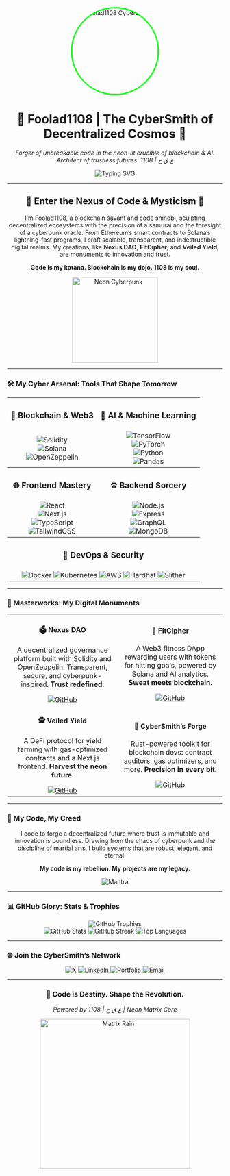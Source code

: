 <div align="center">
  <img src="https://i.imgur.com/YOUR_IMAGE_LINK.jpg" alt="Foolad1108 CyberSmith" width="200" style="border-radius:50%; border:3px solid #00FF00;" />
  <h1>🧬 Foolad1108 | The CyberSmith of Decentralized Cosmos 🧬</h1>
  <p><em>Forger of unbreakable code in the neon-lit crucible of blockchain & AI. Architect of trustless futures. 1108 | غ ق ح</em></p>
  <img src="https://readme-typing-svg.herokuapp.com?font=Orbitron&color=00FF00&size=26¢er=true&vCenter=true&width=650&lines=Blockchain+Maestro;Smart+Contract+Alchemist;DAO+Visionary;Cyberpunk+Code+Shinobi" alt="Typing SVG" />
</div>

---

<div align="center">
  <h2>🌌 Enter the Nexus of Code & Mysticism 🌌</h2>
  <p>I’m Foolad1108, a blockchain savant and code shinobi, sculpting decentralized ecosystems with the precision of a samurai and the foresight of a cyberpunk oracle. From Ethereum’s smart contracts to Solana’s lightning-fast programs, I craft scalable, transparent, and indestructible digital realms. My creations, like <b>Nexus DAO</b>, <b>FitCipher</b>, and <b>Veiled Yield</b>, are monuments to innovation and trust.</p>
  <p><b>Code is my katana. Blockchain is my dojo. 1108 is my soul.</b></p>
  <img src="https://media.giphy.com/media/26xBI73gWquFZr8u4/giphy.gif" width="200" alt="Neon Cyberpunk" />
</div>

---

### 🛠️ My Cyber Arsenal: Tools That Shape Tomorrow

<table align="center" style="border: none;">
  <tr>
    <th><h3>🔗 Blockchain & Web3</h3></th>
    <th><h3>🤖 AI & Machine Learning</h3></th>
  </tr>
  <tr>
    <td align="center">
      <img src="https://img.shields.io/badge/Solidity-00FF00?style=flat-square&logo=solidity&logoColor=000000" alt="Solidity" /><br>
      <img src="https://img.shields.io/badge/Rust-FF00FF?style=flat-square&logo=rust&logoColor=FFFFFF" alt Praxis="Rust" /><br>
      <img src="https://img.shields.io/badge/Solana-0000FF?style=flat-square&logo=solana&logoColor=FFFFFF" alt="Solana" /><br>
      <img src="https://img.shields.io/badge/OpenZeppelin-FF0000?style=flat-square&logo=ethereum&logoColor=000000" alt="OpenZeppelin" />
    </td>
    <td align="center">
      <img src="https://img.shields.io/badge/TensorFlow-00FF00?style=flat-square&logo=tensorflow&logoColor=000000" alt="TensorFlow" /><br>
      <img src="https://img.shields.io/badge/PyTorch-FF00FF?style=flat-square&logo=pytorch&logoColor=FFFFFF" alt="PyTorch" /><br>
      <img src="https://img.shields.io/badge/Python-0000FF?style=flat-square&logo=python&logoColor=FFFFFF" alt="Python" /><br>
      <img src="https://img.shields.io/badge/Pandas-FF0000?style=flat-square&logo=pandas&logoColor=000000" alt="Pandas" />
    </td>
  </tr>
  <tr>
    <th><h3>🌐 Frontend Mastery</h3></th>
    <th><h3>⚙️ Backend Sorcery</h3></th>
  </tr>
  <tr>
    <td align="center">
      <img src="https://img.shields.io/badge/React-00FF00?style=flat-square&logo=react&logoColor=000000" alt="React" /><br>
      <img src="https://img.shields.io/badge/Next.js-FF00FF?style=flat-square&logo=next.js&logoColor=FFFFFF" alt="Next.js" /><br>
      <img src="https://img.shields.io/badge/TypeScript-0000FF?style=flat-square&logo=typescript&logoColor=FFFFFF" alt="TypeScript" /><br>
      <img src="https://img.shields.io/badge/TailwindCSS-FF0000?style=flat-square&logo=tailwindcss&logoColor=000000" alt="TailwindCSS" />
    </td>
    <td align="center">
      <img src="https://img.shields.io/badge/Node.js-00FF00?style=flat-square&logo=node.js&logoColor=000000" alt="Node.js" /><br>
      <img src="https://img.shields.io/badge/Express-FF00FF?style=flat-square&logo=express&logoColor=FFFFFF" alt="Express" /><br>
      <img src="https://img.shields.io/badge/GraphQL-0000FF?style=flat-square&logo=graphql&logoColor=FFFFFF" alt="GraphQL" /><br>
      <img src="https://img.shields.io/badge/MongoDB-FF0000?style=flat-square&logo=mongodb&logoColor=000000" alt="MongoDB" />
    </td>
  </tr>
  <tr>
    <th colspan="2"><h3>🔐 DevOps & Security</h3></th>
  </tr>
  <tr>
    <td colspan="2" align="center">
      <img src="https://img.shields.io/badge/Docker-00FF00?style=flat-square&logo=docker&logoColor=000000" alt="Docker" />
      <img src="https://img.shields.io/badge/Kubernetes-FF00FF?style=flat-square&logo=kubernetes&logoColor=FFFFFF" alt="Kubernetes" />
      <img src="https://img.shields.io/badge/AWS-0000FF?style=flat-square&logo=amazonaws&logoColor=FFFFFF" alt="AWS" />
      <img src="https://img.shields.io/badge/Hardhat-FF0000?style=flat-square&logo=ethereum&logoColor=000000" alt="Hardhat" />
      <img src="https://img.shields.io/badge/Slither-00FF00?style=flat-square&logo=python&logoColor=000000" alt="Slither" />
    </td>
  </tr>
</table>

---

### 🚀 Masterworks: My Digital Monuments

<div align="center">
  <table style="border: none;">
    <tr>
      <td align="center">
        <h4>🗳️ Nexus DAO</h4>
        <p>A decentralized governance platform built with Solidity and OpenZeppelin. Transparent, secure, and cyberpunk-inspired. <b>Trust redefined.</b></p>
        <a href="https://github.com/Foolad1108/nexus-dao"><img src="https://img.shields.io/badge/GitHub-00FF00?style=flat-square&logo=github&logoColor=000000" alt="GitHub" /></a>
      </td>
      <td align="center">
        <h4>💪 FitCipher</h4>
        <p>A Web3 fitness DApp rewarding users with tokens for hitting goals, powered by Solana and AI analytics. <b>Sweat meets blockchain.</b></p>
        <a href="https://github.com/Foolad1108/fitcipher"><img src="https://img.shields.io/badge/GitHub-FF00FF?style=flat-square&logo=github&logoColor=FFFFFF" alt="GitHub" /></a>
      </td>
    </tr>
    <tr>
      <td align="center">
        <h4>🕵️ Veiled Yield</h4>
        <p>A DeFi protocol for yield farming with gas-optimized contracts and a Next.js frontend. <b>Harvest the neon future.</b></p>
        <a href="https://github.com/Foolad1108/veiled-yield"><img src="https://img.shields.io/badge/GitHub-0000FF?style=flat-square&logo=github&logoColor=FFFFFF" alt="GitHub" /></a>
      </td>
      <td align="center">
        <h4>🌌 CyberSmith’s Forge</h4>
        <p>Rust-powered toolkit for blockchain devs: contract auditors, gas optimizers, and more. <b>Precision in every bit.</b></p>
        <a href="https://github.com/Foolad1108/cybersmith-forge"><img src="https://img.shields.io/badge/GitHub-FF0000?style=flat-square&logo=github&logoColor=000000" alt="GitHub" /></a>
      </td>
    </tr>
  </table>
</div>

---

### 🌟 My Code, My Creed

<div align="center">
  <p>I code to forge a decentralized future where trust is immutable and innovation is boundless. Drawing from the chaos of cyberpunk and the discipline of martial arts, I build systems that are robust, elegant, and eternal.</p>
  <p><b>My code is my rebellion. My projects are my legacy.</b></p>
  <img src="https://img.shields.io/badge/Mantra-1108_%7C_غ_ق_ح-00FF00?style=flat-square" alt="Mantra" />
</div>

---

### 📊 GitHub Glory: Stats & Trophies

<div align="center">
  <img src="https://github-profile-trophy.vercel.app/?username=Foolad1108&theme=matrix&no-frame=true&margin-w=10&column=7" alt="GitHub Trophies" />
  <br />
  <img src="https://github-readme-stats.vercel.app/api?username=Foolad1108&show_icons=true&theme=radical&hide_border=true&bg_color=00000000&text_color=00FF00&icon_color=FF00FF" alt="GitHub Stats" />
  <img src="https://github-readme-streak-stats.herokuapp.com/?user=Foolad1108&theme=radical&hide_border=true&background=00000000&stroke=00FF00&ring=FF00FF&fire=FF0000&currStreakNum=00FF00&sideNums=00FF00&currStreakLabel=FF00FF&sideLabels=FF00FF" alt="GitHub Streak" />
  <img src="https://github-readme-stats.vercel.app/api/top-langs/?username=Foolad1108&layout=compact&theme=radical&hide_border=true&bg_color=00000000&text_color=00FF00&icon_color=FF00FF" alt="Top Languages" />
</div>

---

### 🌐 Join the CyberSmith’s Network

<div align="center">
  <a href="https://x.com/Foolad1108"><img src="https://img.shields.io/badge/X-00FF00?style=flat-square&logo=x&logoColor=000000" alt="X" /></a>
  <a href="https://linkedin.com/in/foolad1108"><img src="https://img.shields.io/badge/LinkedIn-FF00FF?style=flat-square&logo=linkedin&logoColor=FFFFFF" alt="LinkedIn" /></a>
  <a href="https://foolad1108.github.io"><img src="https://img.shields.io/badge/Portfolio-0000FF?style=flat-square&logo=firefox&logoColor=FFFFFF" alt="Portfolio" /></a>
  <a href="mailto:foolad1108@cybersmith.io"><img src="https://img.shields.io/badge/Email-FF0000?style=flat-square&logo=gmail&logoColor=000000" alt="Email" /></a>
</div>

---

<div align="center">
  <h3>💾 Code is Destiny. Shape the Revolution.</h3>
  <p><em>Powered by 1108 | غ ق ح | Neon Matrix Core</em></p>
  <img src="https://media.giphy.com/media/LnCR8UoVqvhVvMml8N/giphy.gif" width="350" alt="Matrix Rain" />
</div>